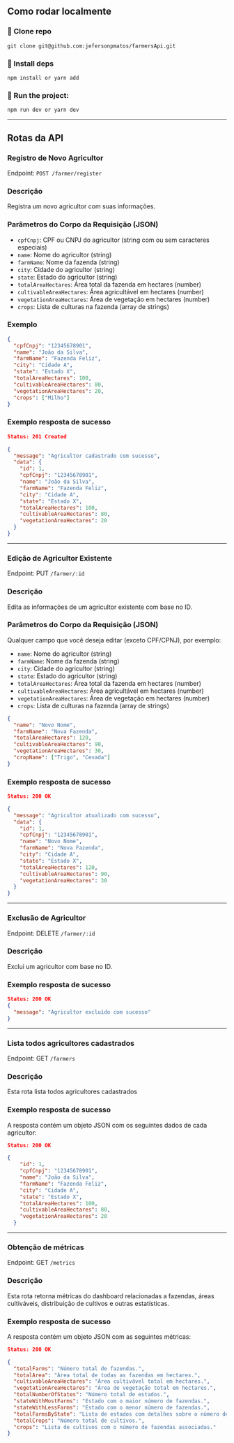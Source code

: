##  Como rodar localmente

### 👾 Clone repo

```
git clone git@github.com:jefersonpmatos/farmersApi.git
```

### 🔧 Install deps

```
npm install or yarn add
```

### 🚀 Run the project:

```
npm run dev or yarn dev
```

***

## Rotas da API

### Registro de Novo Agricultor

Endpoint: `POST /farmer/register`

### Descrição
Registra um novo agricultor com suas informações.

### Parâmetros do Corpo da Requisição (JSON)
- `cpfCnpj`: CPF ou CNPJ do agricultor (string com ou sem caracteres especiais)
- `name`: Nome do agricultor (string)
- `farmName`: Nome da fazenda (string)
- `city`: Cidade do agricultor (string)
- `state`: Estado do agricultor (string)
- `totalAreaHectares`: Área total da fazenda em hectares (number)
- `cultivableAreaHectares`: Área agricultável em hectares (number)
- `vegetationAreaHectares`: Área de vegetação em hectares (number)
- `crops`: Lista de culturas na fazenda (array de strings)

### Exemplo
```json
{
  "cpfCnpj": "12345678901",
  "name": "João da Silva",
  "farmName": "Fazenda Feliz",
  "city": "Cidade A",
  "state": "Estado X",
  "totalAreaHectares": 100,
  "cultivableAreaHectares": 80,
  "vegetationAreaHectares": 20,
  "crops": ["Milho"]
}

```

### Exemplo resposta de sucesso

```json
Status: 201 Created 

{
  "message": "Agricultor cadastrado com sucesso",
  "data": {
    "id": 1,
    "cpfCnpj": "12345678901",
    "name": "João da Silva",
    "farmName": "Fazenda Feliz",
    "city": "Cidade A",
    "state": "Estado X",
    "totalAreaHectares": 100,
    "cultivableAreaHectares": 80,
    "vegetationAreaHectares": 20
  }
}

```
***
### Edição de Agricultor Existente
Endpoint: PUT `/farmer/:id`

### Descrição
Edita as informações de um agricultor existente com base no ID.

### Parâmetros do Corpo da Requisição (JSON)
Qualquer campo que você deseja editar (exceto CPF/CPNJ), por exemplo:

- `name`: Nome do agricultor (string)
- `farmName`: Nome da fazenda (string)
- `city`: Cidade do agricultor (string)
- `state`: Estado do agricultor (string)
- `totalAreaHectares`: Área total da fazenda em hectares (number)
- `cultivableAreaHectares`: Área agricultável em hectares (number)
- `vegetationAreaHectares`: Área de vegetação em hectares (number)
- `crops`: Lista de culturas na fazenda (array de strings)

```json
{
  "name": "Novo Nome",
  "farmName": "Nova Fazenda",
  "totalAreaHectares": 120,
  "cultivableAreaHectares": 90,
  "vegetationAreaHectares": 30,
  "cropName": ["Trigo", "Cevada"]
}
```

### Exemplo resposta de sucesso

```json
Status: 200 OK

{
  "message": "Agricultor atualizado com sucesso",
  "data": {
    "id": 1,
    "cpfCnpj": "12345678901",
    "name": "Novo Nome",
    "farmName": "Nova Fazenda",
    "city": "Cidade A",
    "state": "Estado X",
    "totalAreaHectares": 120,
    "cultivableAreaHectares": 90,
    "vegetationAreaHectares": 30
  }
}

```
***

### Exclusão de Agricultor
Endpoint: DELETE `/farmer/:id`

### Descrição
Exclui um agricultor com base no ID.

### Exemplo resposta de sucesso
```json
Status: 200 OK
{
  "message": "Agricultor excluído com sucesso"
}

```
***

### Lista todos agricultores cadastrados
Endpoint: GET `/farmers`

### Descrição
Esta rota lista todos agricultores cadastrados

### Exemplo resposta de sucesso
A resposta contém um objeto JSON com os seguintes dados de cada agricultor:
```json
Status: 200 OK

{
    "id": 1,
    "cpfCnpj": "12345678901",
    "name": "João da Silva",
    "farmName": "Fazenda Feliz",
    "city": "Cidade A",
    "state": "Estado X",
    "totalAreaHectares": 100,
    "cultivableAreaHectares": 80,
    "vegetationAreaHectares": 20
  }
```
***

### Obtenção de métricas
Endpoint: GET `/metrics`

### Descrição
Esta rota retorna métricas do dashboard relacionadas a fazendas, áreas cultiváveis, distribuição de cultivos e outras estatísticas.

### Exemplo resposta de sucesso
A resposta contém um objeto JSON com as seguintes métricas:
```json
Status: 200 OK

{
  "totalFarms": "Número total de fazendas.",
  "totalArea": "Área total de todas as fazendas em hectares.",
  "cultivableAreaHectares": "Área cultivável total em hectares.",
  "vegetationAreaHectares": "Área de vegetação total em hectares.",
  "totalNumberOfStates": "Número total de estados.",
  "stateWithMostFarms": "Estado com o maior número de fazendas.",
  "stateWithLessFarms": "Estado com o menor número de fazendas.",
  "totalFarmsByState": "Lista de estados com detalhes sobre o número de fazendas e áreas.",
  "totalCrops": "Número total de cultivos.",
  "crops": "Lista de cultivos com o número de fazendas associadas."
}

```










